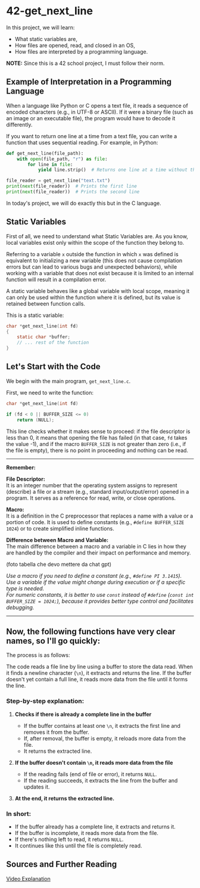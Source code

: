 # 42-get_next_line

In this project, we will learn:

- What static variables are,  
- How files are opened, read, and closed in an OS,  
- How files are interpreted by a programming language.  

**NOTE:** Since this is a 42 school project, I must follow their norm.  

## Example of Interpretation in a Programming Language  

When a language like Python or C opens a text file, it reads a sequence of encoded characters (e.g., in UTF-8 or ASCII). If it were a binary file (such as an image or an executable file), the program would have to decode it differently.  

If you want to return one line at a time from a text file, you can write a function that uses sequential reading. For example, in Python:  

```python
def get_next_line(file_path): 
    with open(file_path, "r") as file: 
        for line in file: 
            yield line.strip()  # Returns one line at a time without the newline character 

file_reader = get_next_line("text.txt") 
print(next(file_reader))  # Prints the first line  
print(next(file_reader))  # Prints the second line  
```

In today's project, we will do exactly this but in the C language.  

## Static Variables  

First of all, we need to understand what Static Variables are. As you know, local variables exist only within the scope of the function they belong to.  

Referring to a variable `x` outside the function in which `x` was defined is equivalent to initializing a new variable (this does not cause compilation errors but can lead to various bugs and unexpected behaviors), while working with a variable that does not exist because it is limited to an internal function will result in a compilation error.  

A static variable behaves like a global variable with local scope, meaning it can only be used within the function where it is defined, but its value is retained between function calls.  

This is a static variable:  

```c
char *get_next_line(int fd)
{
    static char *buffer;
    // ... rest of the function
}
```

## Let's Start with the Code  

We begin with the main program, `get_next_line.c`.  

First, we need to write the function:  

```c
char *get_next_line(int fd)
```

```c
if (fd < 0 || BUFFER_SIZE <= 0)
    return (NULL);
```
This line checks whether it makes sense to proceed: if the file descriptor is less than 0, it means that opening the file has failed (in that case, `fd` takes the value -1), and if the macro `BUFFER_SIZE` is not greater than zero (i.e., if the file is empty), there is no point in proceeding and nothing can be read.  

---  

**Remember:**  

**File Descriptor:**  
It is an integer number that the operating system assigns to represent (describe) a file or a stream (e.g., standard input/output/error) opened in a program. It serves as a reference for read, write, or close operations.  

**Macro:**  
It is a definition in the C preprocessor that replaces a name with a value or a portion of code. It is used to define constants (e.g., `#define BUFFER_SIZE 1024`) or to create simplified inline functions.  

**Difference between Macro and Variable:**  
The main difference between a macro and a variable in C lies in how they are handled by the compiler and their impact on performance and memory.  

(foto tabella che devo mettere da chat gpt)

*Use a macro if you need to define a constant (e.g., `#define PI 3.1415`).*  
*Use a variable if the value might change during execution or if a specific type is needed.*  
*For numeric constants, it is better to use `const` instead of `#define` (`const int BUFFER_SIZE = 1024;`), because it provides better type control and facilitates debugging.*  

---  

## Now, the following functions have very clear names, so I'll go quickly:

The process is as follows:

The code reads a file line by line using a buffer to store the data read. When it finds a newline character (`\n`), it extracts and returns the line. If the buffer doesn't yet contain a full line, it reads more data from the file until it forms the line.

### Step-by-step explanation:

1. **Checks if there is already a complete line in the buffer**  
   - If the buffer contains at least one `\n`, it extracts the first line and removes it from the buffer.  
   - If, after removal, the buffer is empty, it reloads more data from the file.  
   - It returns the extracted line.

2. **If the buffer doesn't contain `\n`, it reads more data from the file**  
   - If the reading fails (end of file or error), it returns `NULL`.  
   - If the reading succeeds, it extracts the line from the buffer and updates it.

3. **At the end, it returns the extracted line.**

### In short:
- If the buffer already has a complete line, it extracts and returns it.  
- If the buffer is incomplete, it reads more data from the file.  
- If there's nothing left to read, it returns `NULL`.  
- It continues like this until the file is completely read.


## Sources and Further Reading  

[Video Explanation](https://www.youtube.com/watch?v=8E9siq7apUU)


